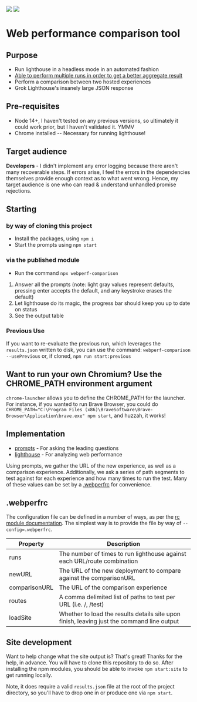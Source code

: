 <img src="https://img.shields.io/npm/v/webperf-comparison" /> <img src="https://img.shields.io/node/v/webperf-comparison" />

# Web performance comparison tool

## Purpose

- Run lighthouse in a headless mode in an automated fashion
- [Able to perform multiple runs in order to get a better aggregate result](https://github.com/GoogleChrome/lighthouse/blob/HEAD/docs/variability.md)
- Perform a comparison between two hosted experiences
- Grok Lighthouse's insanely large JSON response

## Pre-requisites

- Node 14+, I haven't tested on any previous versions, so ultimately it could work prior, but I haven't validated it. YMMV
- Chrome installed -- Necessary for running lighthouse!

## Target audience
**Developers** - I didn't implement any error logging because there aren't many recoverable steps. If errors arise, I feel the errors in the dependencies themselves provide enough context as to what went wrong. Hence, my target audience is one who can read & understand unhandled promise rejections.

## Starting 

### by way of cloning this project

- Install the packages, using `npm i`
- Start the prompts using `npm start`

### via the published module

- Run the command `npx webperf-comparison`

1. Answer all the prompts (note: light gray values represent defaults, pressing enter accepts the default, and any keystroke erases the default)
1. Let lighthouse do its magic, the progress bar should keep you up to date on status
1. See the output table

### Previous Use

If you want to re-evaluate the previous run, which leverages the `results.json` written to disk, you can use the command: `webperf-comparison --usePrevious` or, if cloned, `npm run start:previous`

## Want to run your own Chromium? Use the CHROME_PATH environment argument

`chrome-launcher` allows you to define the CHROME_PATH for the launcher. For instance, if you wanted to run Brave Browser, you could do `CHROME_PATH="C:\Program Files (x86)\BraveSoftware\Brave-Browser\Application\brave.exe" npm start`, and huzzah, it works!

## Implementation

- [prompts](https://www.npmjs.com/package/prompts) - For asking the leading questions
- [lighthouse](https://www.npmjs.com/package/lighthouse) - For analyzing web performance


Using prompts, we gather the URL of the new experience, as well as a comparison experience. Additionally, we ask a series of path segments to test against for each experience and how many times to run the test. Many of these values can be set by a [.webperfrc](#webperfc) for convenience.

## <a name="webperfc"></a> .webperfrc

The configuration file can be defined in a number of ways, as per the [rc module documentation](https://www.npmjs.com/package/rc). The simplest way is to provide the file by way of `--config=.webperfrc`.

| Property  | Description |
| ------------- | ------------- |
| runs  | The number of times to run lighthouse against each URL/route combination  |
| newURL | The URL of the new deployment to compare against the comparisonURL |
| comparisonURL  | The URL of the comparison experience  |
| routes  | A comma delimited list of paths to test per URL (i.e. /, /test) |
| loadSite | Whether to load the results details site upon finish, leaving just the command line output |

## Site development

Want to help change what the site output is? That's great! Thanks for the help, in advance. You will have to clone this repository to do so. After installing the npm modules, you should be able to invoke `npm start:site` to get running locally.

Note, it does require a valid `results.json` file at the root of the project directory, so you'll have to drop one in or produce one via `npm start`. 
